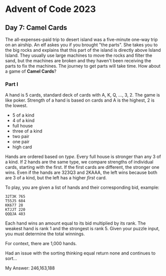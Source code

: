 # Advent of Code 2023

## Day 7: Camel Cards

The all-expenses-paid trip to desert island was a five-minute one-way trip on an airship. An elf askes you if you brought "the parts". She takes you to the big rocks and explains that this part of the island is directly above Island Island. They usually use large machines to move the rocks and filter the sand, but the machines are broken and they haven't been receiving the parts to fix the machines. The journey to get parts will take time. How about a game of **Camel Cards**?

### Part I

A hand is 5 cards, standard deck of cards with A, K, Q, ..., 3, 2. The game is like poker. Strength of a hand is based on cards and A is the highest, 2 is the lowest. 

+ 5 of a kind
+ 4 of a kind
+ full house
+ three of a kind
+ two pair
+ one pair
+ high card

Hands are ordered based on _type_. Every full house is stronger than any 3 of a kind. If 2 hands are the same type, we compare strengths of individual cards, starting with the first. If the first cards are different, the stronger one wins. Even if the hands are 323Q3 and 2KAAA, the left wins because both are 3 of a kind, but the left has a higher _first_ card. 

To play, you are given a list of hands and their corresponding bid, example: 

```
32T3K 765
T55J5 684
KK677 28
KTJJT 220
QQQJA 483
```

Each hand wins an amount equal to its bid multiplied by its rank. The weakest hand is rank 1 and the strongest is rank 5. Given your puzzle input, you must determine the total winnings.

For context, there are 1,000 hands. 

Had an issue with the sorting thinking equal return none and continues to sort...

My Answer: 246,163,188
